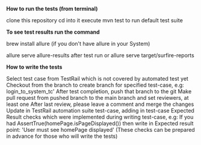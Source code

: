 **How to run the tests (from terminal)**

clone this repository
cd into it
execute mvn test to run default test suite

**To see test results run the command**

brew install allure (if you don't have allure in your System)

allure serve allure-results after test run or allure serve target/surfire-reports

**How to write the tests**

Select test case from TestRail which is not covered by automated test yet
Checkout from the branch to create branch for specified test-case, e.g: login_to_system_tc'
After test completion, push that branch to the git
Make pull request from pushed branch to the main branch and set reviewers, at least one
After last review, please leave a comment and merge the changes
Update in TestRail automation suite test-case, adding in test-case Expected Result checks which were implemented during writing test-case, e.g:
If you had AssertTrue(homePage.isPageDisplayed()) then write in Expected result point: 'User must see homePage displayed' (These checks can be prepared in advance for those who will write the tests)

